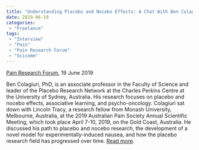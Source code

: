 ```yaml
---
title: "Understanding Placebo and Nocebo Effects: A Chat With Ben Colagiuri"
date: 2019-06-19
categories:
 - "Freelance"
tags:
 - "Interview"
 - "Pain"
 - "Pain Research Forum" 
 - "Scicomm"
---
```


<!--more-->

[Pain Research Forum](https://www.painresearchforum.org/), 19 June 2019

Ben Colagiuri, PhD, is an associate professor in the Faculty of Science and leader of the Placebo Research Network at the Charles Perkins Centre at the University of Sydney, Australia. His research focuses on placebo and nocebo effects, associative learning, and psycho-oncology. Colagiuri sat down with Lincoln Tracy, a research fellow from Monash University, Melbourne, Australia, at the 2019 Australian Pain Society Annual Scientific Meeting, which took place April 7-10, 2019, on the Gold Coast, Australia. He discussed his path to placebo and nocebo research, the development of a novel model for experimentally-induced nausea, and how the placebo research field has progressed over time. [Read more](https://www.painresearchforum.org/forums/interview/118541-understanding-placebo-and-nocebo-effects-chat-ben-colagiuri).